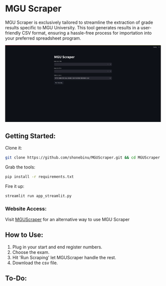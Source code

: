 # MGU Scraper

MGU Scraper is exclusively tailored to streamline the extraction of grade results specific to MGU University. This tool generates results in a user-friendly CSV format, ensuring a hassle-free process for importation into your preferred spreadsheet program.

![Website Interface](interface.png)

## Getting Started:
Clone it: 
```bash
git clone https://github.com/shonebinu/MGUScraper.git && cd MGUScraper
```
Grab the tools: 
```bash
pip install -r requirements.txt
```
Fire it up: 
```bash
streamlit run app_streamlit.py
```

### Website Access:
Visit [MGUScraper](https://mguscraper.streamlit.app) for an alternative way to use MGU Scraper

## How to Use:
1. Plug in your start and end register numbers.
2. Choose the exam.
3. Hit 'Run Scraping' let MGUScraper handle the rest.
4. Download the csv file.

## To-Do:

